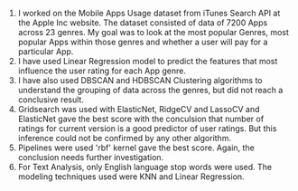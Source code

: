 1. I worked on the Mobile Apps Usage dataset from iTunes Search API at the Apple Inc website. The dataset consisted of data of 7200 Apps across 23 genres. My goal was to look at the most popular Genres,  most popular Apps within those genres and whether a user will pay for a particular App.
2. I have used Linear Regression model to predict the features that most influence the user rating for each App genre.
3. I have also used DBSCAN and HDBSCAN Clustering algorithms to understand the grouping of data across the genres, but did not reach a conclusive result.
4. Gridsearch was used with ElasticNet, RidgeCV and LassoCV and ElasticNet gave the best score with the conculsion that number of ratings for current version is a good predictor of user ratings. But this inference could not be confirmed by any other algorithm.
5. Pipelines were used 'rbf' kernel gave the best score. Again, the conclusion needs further investigation.
6. For Text Analysis, only English language stop words were used. The modeling techniques used were KNN and Linear Regression. 